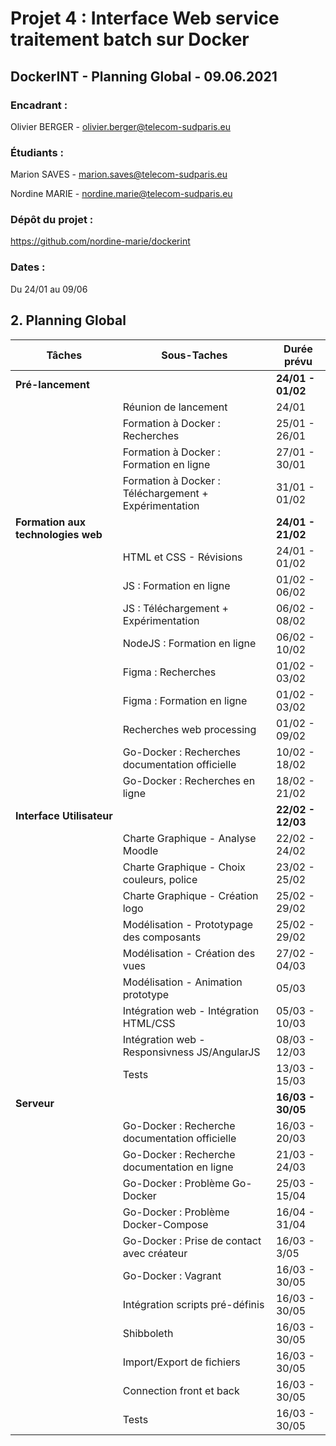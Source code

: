 # Projet 4 : Interface Web service traitement batch sur Docker

## DockerINT - Planning Global - 09.06.2021

### Encadrant :
Olivier BERGER		- olivier.berger@telecom-sudparis.eu

### Étudiants :
Marion SAVES 		- marion.saves@telecom-sudparis.eu

Nordine MARIE		- nordine.marie@telecom-sudparis.eu

### Dépôt du projet : 
https://github.com/nordine-marie/dockerint

### Dates : 
Du 24/01 au 09/06

## 2. Planning Global

|Tâches|Sous-Taches  | Durée prévu|
|--|--|--|
| **Pré-lancement** |  |**24/01 - 01/02** |
||Réunion de lancement| 24/01 |
||Formation à Docker : Recherches | 25/01 - 26/01 |
||Formation à Docker : Formation en ligne | 27/01 - 30/01 |
||Formation à Docker : Téléchargement + Expérimentation | 31/01 - 01/02 |
|**Formation aux technologies web**||**24/01 - 21/02**|
||HTML et CSS - Révisions| 24/01 - 01/02 |
||JS : Formation en ligne| 01/02 - 06/02 |
||JS : Téléchargement + Expérimentation | 06/02 - 08/02 |
||NodeJS : Formation en ligne| 06/02 - 10/02 |
||Figma : Recherches| 01/02 - 03/02 |
||Figma : Formation en ligne| 01/02 - 03/02 |
||Recherches web processing| 01/02 - 09/02 |
||Go-Docker : Recherches documentation officielle| 10/02 - 18/02 |
||Go-Docker : Recherches en ligne | 18/02 - 21/02 |
|**Interface Utilisateur**||**22/02 - 12/03**|
||Charte Graphique - Analyse Moodle|22/02 - 24/02|
||Charte Graphique - Choix couleurs, police|23/02 - 25/02|
||Charte Graphique - Création logo|25/02 - 29/02|
||Modélisation - Prototypage des composants|25/02 - 29/02|
||Modélisation - Création des vues|27/02 - 04/03|
||Modélisation - Animation prototype|05/03|
||Intégration web - Intégration HTML/CSS|05/03 - 10/03|
||Intégration web - Responsivness JS/AngularJS|08/03 - 12/03|
||Tests|13/03 - 15/03|
|**Serveur**||**16/03 - 30/05**|
||Go-Docker : Recherche documentation officielle |16/03 - 20/03|
||Go-Docker : Recherche documentation en ligne|21/03 - 24/03|
||Go-Docker : Problème Go-Docker |25/03 - 15/04|
||Go-Docker : Problème Docker-Compose |16/04 - 31/04|
||Go-Docker : Prise de contact avec créateur |16/03 - 3/05|
||Go-Docker : Vagrant |16/03 - 30/05|
||Intégration scripts pré-définis|16/03 - 30/05|
||Shibboleth|16/03 - 30/05|
||Import/Export de fichiers|16/03 - 30/05|
||Connection front et back|16/03 - 30/05|
||Tests|16/03 - 30/05|
